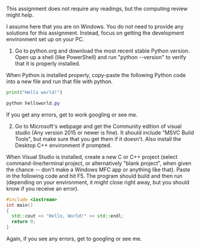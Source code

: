 This assignment does not require any readings, but the computing review might help.

I assume here that you are on Windows. You do not need to provide any solutions for this assignment. Instead, focus on getting the development environment set up on your PC.

1. Go to python.org and download the most recent stable Python version. Open up a shell (like PowerShell) and run "python --version" to verify that it is properly installed. 

When Python is installed properly, copy-paste the following Python code into a new file and run that file with python.
``` python
print("Hello world!")
```

```PowerShell
python helloworld.py
```

If you get any errors, get to work googling or see me.

2. Go to Microsoft's webpage and get the Community edition of visual studio (Any version 2015 or newer is fine). It should include "MSVC Build Tools", but make sure that you get them if it doesn't. Also install the Desktop C++ environment if prompted.

When Visual Studio is installed, create a new C or C++ project (select command-line/terminal project, or alternatively "blank project", when given the chance -- don't make a Windows MFC app or anything like that). Paste in the following code and hit F5. The program should build and then run (depending on your environment, it might close right away, but you should know if you receive an error).

``` cpp
#include <iostream>
int main()
{
  std::cout << "Hello, World!" << std::endl;
  return 0;
}
```

Again, if you see any errors, get to googling or see me.
